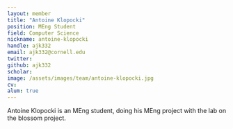 ```yaml
---
layout: member
title: "Antoine Klopocki"
position: MEng Student
field: Computer Science
nickname: antoine-klopocki
handle: ajk332
email: ajk332@cornell.edu
twitter: 
github: ajk332
scholar: 
image: /assets/images/team/antoine-klopocki.jpg
cv: 
alum: true
---
```

Antoine Klopocki is an MEng student, doing his MEng project with the lab on the blossom project.
